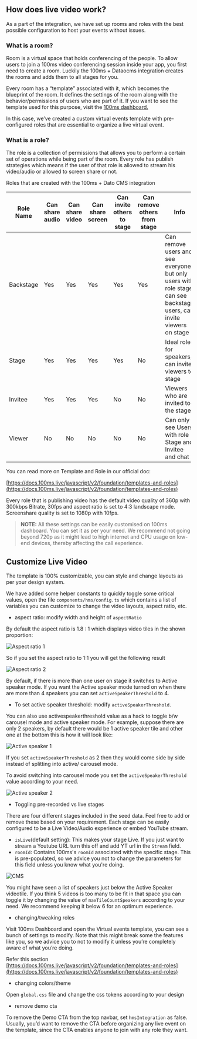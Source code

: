 ## How does live video work?

As a part of the integration, we have set up rooms and roles with the best possible configuration to host your events without issues.

### What is a room?

Room is a virtual space that holds conferencing of the people. To allow users to join a 100ms video conferencing session inside your app, you first need to create a room. Luckily the 100ms + Dataocms integration creates the rooms and adds them to all stages for you.

Every room has a “template” associated with it, which becomes the blueprint of the room. It defines the settings of the room along with the behavior/permissions of users who are part of it. If you want to see the template used for this purpose, visit the [100ms dashboard.](http://dashboard.100ms.live)

In this case, we’ve created a custom virtual events template with pre-configured roles that are essential to organize a live virtual event.

### What is a role?

The role is a collection of permissions that allows you to perform a certain set of operations while being part of the room. Every role has publish strategies which means if the user of that role is allowed to stream his video/audio or allowed to screen share or not.

Roles that are created with the 100ms + Dato CMS integration

| Role Name | Can share audio | Can share video | Can share screen | Can invite others to stage | Can remove others from stage | Info                                                                                                                  |
| --------- | --------------- | --------------- | ---------------- | -------------------------- | ---------------------------- | --------------------------------------------------------------------------------------------------------------------- |
| Backstage | Yes             | Yes             | Yes              | Yes                        | Yes                          | Can remove users and see everyone but only users with role stage can see backstage users, can invite viewers on stage |
| Stage     | Yes             | Yes             | Yes              | Yes                        | No                           | Ideal role for speakers, can invite viewers to stage                                                                  |
| Invitee   | Yes             | Yes             | Yes              | No                         | No                           | Viewers who are invited to the stage                                                                                  |
| Viewer    | No              | No              | No               | No                         | No                           | Can only see Users with role Stage and Invitee and chat   

You can read more on Template and Role in our official doc: 

[https://docs.100ms.live/javascript/v2/foundation/templates-and-roles](https://docs.100ms.live/javascript/v2/foundation/templates-and-roles)

Every role that is publishing video has the default video quality of 360p with 300kbps Bitrate, 30fps and aspect ratio is set to 4:3 landscape mode. Screenshare quality is set to 1080p with 10fps.

> **NOTE:** All these settings can be easily customised on 100ms dashboard. You can set it as per your need. We recommend not going beyond 720p as it might lead to high internet and CPU usage on low-end devices, thereby affecting the call experience. 

## Customize Live Video

The template is 100% customizable, you can style and change layouts as per your design system. 

We have added some helper constants to quickly toggle some critical values, open the file `components/hms/config.ts` which  contains a list of variables you can customize to change the video layouts, aspect ratio, etc.

- aspect ratio: modify width and height of  `aspectRatio`

By default the aspect ratio is 1.8 : 1 which displays video tiles in the shown proportion:

![Aspect ratio 1](/assets/media/ar-1.png)

So if you set the aspect ratio to 1:1 you will get the following result

![Aspect ratio 2](/assets/media/ar-2.png)

By default, if there is more than one user on stage it switches to Active speaker mode. If you want the Active speaker mode turned on when there are more than 4 speakers you can set `activeSpeakerThreshold` to 4. 

- To set active speaker threshold: modify `activeSpeakerThreshold`.

You can also use activespeakerthreshold value as a hack to toggle b/w carousel mode and active speaker mode. For example, suppose there are only 2 speakers, by default there would be 1 active speaker tile and other one at the bottom this is how it will look like:

![Active speaker 1](/assets/media/as-1.png)

If you set `activeSpeakerThreshold` as 2 then they would come side by side instead of splitting into active/ carousel mode.

To avoid switching into carousel mode you set the `activeSpeakerThreshold` value according to your need.

![Active speaker 2](/assets/media/as-2.png)

- Toggling pre-recorded vs live stages

There are four different stages included in the seed data. Feel free to add or remove these based on your requirement. Each stage can be easily configured to be a Live Video/Audio experience or embed YouTube stream.


- `isLive`(default setting):  This makes your stage Live. If you just want to stream a Youtube URL turn this off and add YT url in the `Stream` field.
- `roomId`: Contains 100ms's `roomId` associated with the specific stage. This is pre-populated, so we advice you not to change the parameters for this field unless you know what you're doing. 

![CMS](/assets/media/cms.png)

You might have seen a list of speakers just below the Active Speaker videotile. If you think 5 videos is too many to be fit in that space you can toggle it by changing the value of `maxTileCountSpeakers` according to your need. We recommend keeping it below 6 for an optimum experience.

- changing/tweaking roles

Visit 100ms Dashboard and open the Virtual events template, you can see a bunch of settings to modify. Note that this might break some the features like you, so we advice you to not to modify it unless you’re completely aware of what you’re doing. 

Refer this section [https://docs.100ms.live/javascript/v2/foundation/templates-and-roles](https://docs.100ms.live/javascript/v2/foundation/templates-and-roles)

- changing colors/theme

Open `global.css` file and change the css tokens according to your design

- remove demo cta

To remove the Demo CTA from the top navbar, set `hmsIntegration` as false. Usually, you’d want to remove the CTA before organizing any live event on the template, since the CTA enables anyone to join with any role they want.